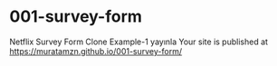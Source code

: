 # 001-survey-form

Netflix Survey Form Clone Example-1
yayınla
 Your site is published at https://muratamzn.github.io/001-survey-form/
